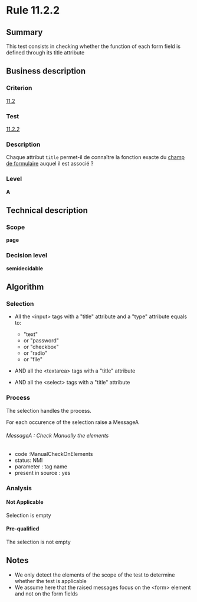 # Rule 11.2.2
## Summary

This test consists in checking whether the function of each form field
is defined through its title attribute

## Business description

### Criterion

[11.2](http://references.modernisation.gouv.fr/sites/default/files/RGAA3_RC2-1/referentiel_technique.htm#crit-11-2)

### Test

[11.2.2](http://references.modernisation.gouv.fr/sites/default/files/RGAA3_RC2-1/referentiel_technique.htm#test-11-2-2)

### Description

Chaque attribut `title` permet-il de conna&icirc;tre la fonction exacte du <a href="http://references.modernisation.gouv.fr/sites/default/files/RGAA3_RC2-1/glossaire.htm#mChpSaisie">champ de formulaire</a> auquel il est associ&eacute; ?

### Level

**A**

## Technical description

### Scope

**page**

### Decision level

**semidecidable**

## Algorithm

### Selection

-   All the <input\> tags with a "title" attribute and a "type"
    attribute equals to:
    -   "text"
    -   or "password"
    -   or "checkbox"
    -   or "radio"
    -   or "file"

-   AND all the <textarea\> tags with a "title" attribute
-   AND all the <select\> tags with a "title" attribute

### Process

The selection handles the process.

For each occurence of the selection raise a MessageA

###### MessageA : Check Manually the elements

-   code :ManualCheckOnElements
-   status: NMI
-   parameter : tag name
-   present in source : yes

### Analysis

#### Not Applicable

Selection is empty

#### Pre-qualified

The selection is not empty

## Notes

-   We only detect the elements of the scope of the test to determine
    whether the test is applicable
-   We assume here that the raised messages focus on the <form\> element
    and not on the form fields

